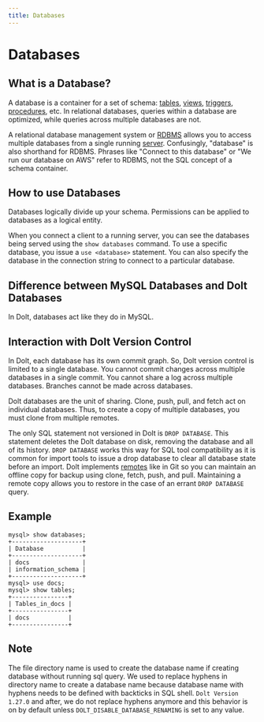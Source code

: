 ```yaml
---
title: Databases
---
```


# Databases

## What is a Database?

A database is a container for a set of schema: [tables](./table.md), [views](./views.md), [triggers](./triggers.md), [procedures](./procedures.md), etc. In relational databases, queries within a database are optimized, while queries across multiple databases are not. 

A relational database management system or [RDBMS](../rdbms/README.md) allows you to access multiple databases from a single running [server](../rdbms/server.md). Confusingly, "database" is also shorthand for RDBMS. Phrases like "Connect to this database" or "We run our database on AWS" refer to RDBMS, not the SQL concept of a schema container. 

## How to use Databases

Databases logically divide up your schema. Permissions can be applied to databases as a logical entity.

When you connect a client to a running server, you can see the databases being served using the `show databases` command. To use a specific database, you issue a `use <database>` statement. You can also specify the database in the connection string to connect to a particular database.

## Difference between MySQL Databases and Dolt Databases

In Dolt, databases act like they do in MySQL.

## Interaction with Dolt Version Control

In Dolt, each database has its own commit graph. So, Dolt version control is limited to a single database. You cannot commit changes across multiple databases in a single commit. You cannot share a log across multiple databases. Branches cannot be made across databases.

Dolt databases are the unit of sharing. Clone, push, pull, and fetch act on individual databases. Thus, to create a copy of multiple databases, you must clone from multiple remotes. 

The only SQL statement not versioned in Dolt is `DROP DATABASE`. This statement deletes the Dolt database on disk, removing the database and all of its history. `DROP DATABASE` works this way for SQL tool compatibility as it is common for import tools to issue a drop database to clear all database state before an import. Dolt implements [remotes](../git/remotes.md) like in Git so you can maintain an offline copy for backup using clone, fetch, push, and pull. Maintaining a remote copy allows you to restore in the case of an errant `DROP DATABASE` query.

## Example

```
mysql> show databases;
+--------------------+
| Database           |
+--------------------+
| docs               |
| information_schema |
+--------------------+
mysql> use docs;
mysql> show tables;
+----------------+
| Tables_in_docs |
+----------------+
| docs           |
+----------------+
```

## Note

The file directory name is used to create the database name if creating database without running sql query. We used to replace hyphens in directory name to create a database name because database name with hyphens needs to be defined with backticks in SQL shell. `Dolt Version 1.27.0` and after, we do not replace hyphens anymore and this behavior is on by default unless `DOLT_DISABLE_DATABASE_RENAMING` is set to any value.
